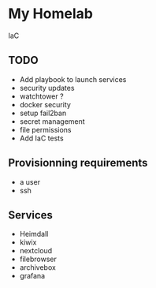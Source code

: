 # My Homelab

IaC

## TODO
- Add playbook to launch services
- security updates
- watchtower ?
- docker security
- setup fail2ban
- secret management
- file permissions
- Add IaC tests

## Provisionning requirements
- a user
- ssh

## Services
- Heimdall
- kiwix
- nextcloud
- filebrowser
- archivebox
- grafana
